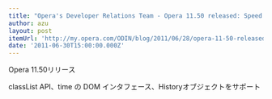 ```yaml
---
title: "Opera's Developer Relations Team - Opera 11.50 released: Speed Dial extensions, improved standards support, and more"
author: azu
layout: post
itemUrl: 'http://my.opera.com/ODIN/blog/2011/06/28/opera-11-50-released-speed-dial-extensions-improved-standards-support'
date: '2011-06-30T15:00:00.000Z'
---
```

Opera 11.50リリース

classList API、time の DOM インタフェース、Historyオブジェクトをサポート
